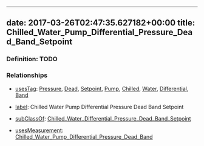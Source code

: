 
---
date: 2017-03-26T02:47:35.627182+00:00
title: Chilled_Water_Pump_Differential_Pressure_Dead_Band_Setpoint
---
### Definition: TODO

### Relationships

* [usesTag](https://brickschema.org/schema/1.0/BrickFrame#usesTag): [Pressure](https://brickschema.org/schema/1.0/BrickTag#Pressure), [Dead](https://brickschema.org/schema/1.0/BrickTag#Dead), [Setpoint](https://brickschema.org/schema/1.0/BrickTag#Setpoint), [Pump](https://brickschema.org/schema/1.0/BrickTag#Pump), [Chilled](https://brickschema.org/schema/1.0/BrickTag#Chilled), [Water](https://brickschema.org/schema/1.0/BrickTag#Water), [Differential](https://brickschema.org/schema/1.0/BrickTag#Differential), [Band](https://brickschema.org/schema/1.0/BrickTag#Band)

* [label](http://www.w3.org/2000/01/rdf-schema#label): Chilled Water Pump Differential Pressure Dead Band Setpoint

* [subClassOf](http://www.w3.org/2000/01/rdf-schema#subClassOf): [Chilled_Water_Differential_Pressure_Dead_Band_Setpoint](https://brickschema.org/schema/1.0/Brick#Chilled_Water_Differential_Pressure_Dead_Band_Setpoint)

* [usesMeasurement](https://brickschema.org/schema/1.0/BrickFrame#usesMeasurement): [Chilled_Water_Pump_Differential_Pressure_Dead_Band](https://brickschema.org/schema/1.0/Brick#Chilled_Water_Pump_Differential_Pressure_Dead_Band)
